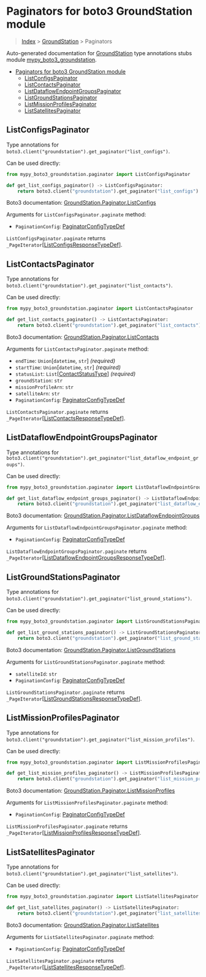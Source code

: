 # Paginators for boto3 GroundStation module

> [Index](..) > [GroundStation](.) > Paginators

Auto-generated documentation for
[GroundStation](https://boto3.amazonaws.com/v1/documentation/api/latest/reference/services/groundstation.html#GroundStation)
type annotations stubs module
[mypy_boto3_groundstation](https://pypi.org/project/mypy-boto3-groundstation/).

- [Paginators for boto3 GroundStation module](#paginators-for-boto3-groundstation-module)
  - [ListConfigsPaginator](#listconfigspaginator)
  - [ListContactsPaginator](#listcontactspaginator)
  - [ListDataflowEndpointGroupsPaginator](#listdataflowendpointgroupspaginator)
  - [ListGroundStationsPaginator](#listgroundstationspaginator)
  - [ListMissionProfilesPaginator](#listmissionprofilespaginator)
  - [ListSatellitesPaginator](#listsatellitespaginator)

## ListConfigsPaginator

Type annotations for
`boto3.client("groundstation").get_paginator("list_configs")`.

Can be used directly:

```python
from mypy_boto3_groundstation.paginator import ListConfigsPaginator

def get_list_configs_paginator() -> ListConfigsPaginator:
    return boto3.client("groundstation").get_paginator("list_configs")
```

Boto3 documentation:
[GroundStation.Paginator.ListConfigs](https://boto3.amazonaws.com/v1/documentation/api/latest/reference/services/groundstation.html#GroundStation.Paginator.ListConfigs)

Arguments for `ListConfigsPaginator.paginate` method:

- `PaginationConfig`:
  [PaginatorConfigTypeDef](./type_defs.md#paginatorconfigtypedef)

`ListConfigsPaginator.paginate` returns
`_PageIterator`\[[ListConfigsResponseTypeDef](./type_defs.md#listconfigsresponsetypedef)\].

## ListContactsPaginator

Type annotations for
`boto3.client("groundstation").get_paginator("list_contacts")`.

Can be used directly:

```python
from mypy_boto3_groundstation.paginator import ListContactsPaginator

def get_list_contacts_paginator() -> ListContactsPaginator:
    return boto3.client("groundstation").get_paginator("list_contacts")
```

Boto3 documentation:
[GroundStation.Paginator.ListContacts](https://boto3.amazonaws.com/v1/documentation/api/latest/reference/services/groundstation.html#GroundStation.Paginator.ListContacts)

Arguments for `ListContactsPaginator.paginate` method:

- `endTime`: `Union`\[`datetime`, `str`\] *(required)*
- `startTime`: `Union`\[`datetime`, `str`\] *(required)*
- `statusList`: `List`\[[ContactStatusType](./literals.md#contactstatustype)\]
  *(required)*
- `groundStation`: `str`
- `missionProfileArn`: `str`
- `satelliteArn`: `str`
- `PaginationConfig`:
  [PaginatorConfigTypeDef](./type_defs.md#paginatorconfigtypedef)

`ListContactsPaginator.paginate` returns
`_PageIterator`\[[ListContactsResponseTypeDef](./type_defs.md#listcontactsresponsetypedef)\].

## ListDataflowEndpointGroupsPaginator

Type annotations for
`boto3.client("groundstation").get_paginator("list_dataflow_endpoint_groups")`.

Can be used directly:

```python
from mypy_boto3_groundstation.paginator import ListDataflowEndpointGroupsPaginator

def get_list_dataflow_endpoint_groups_paginator() -> ListDataflowEndpointGroupsPaginator:
    return boto3.client("groundstation").get_paginator("list_dataflow_endpoint_groups")
```

Boto3 documentation:
[GroundStation.Paginator.ListDataflowEndpointGroups](https://boto3.amazonaws.com/v1/documentation/api/latest/reference/services/groundstation.html#GroundStation.Paginator.ListDataflowEndpointGroups)

Arguments for `ListDataflowEndpointGroupsPaginator.paginate` method:

- `PaginationConfig`:
  [PaginatorConfigTypeDef](./type_defs.md#paginatorconfigtypedef)

`ListDataflowEndpointGroupsPaginator.paginate` returns
`_PageIterator`\[[ListDataflowEndpointGroupsResponseTypeDef](./type_defs.md#listdataflowendpointgroupsresponsetypedef)\].

## ListGroundStationsPaginator

Type annotations for
`boto3.client("groundstation").get_paginator("list_ground_stations")`.

Can be used directly:

```python
from mypy_boto3_groundstation.paginator import ListGroundStationsPaginator

def get_list_ground_stations_paginator() -> ListGroundStationsPaginator:
    return boto3.client("groundstation").get_paginator("list_ground_stations")
```

Boto3 documentation:
[GroundStation.Paginator.ListGroundStations](https://boto3.amazonaws.com/v1/documentation/api/latest/reference/services/groundstation.html#GroundStation.Paginator.ListGroundStations)

Arguments for `ListGroundStationsPaginator.paginate` method:

- `satelliteId`: `str`
- `PaginationConfig`:
  [PaginatorConfigTypeDef](./type_defs.md#paginatorconfigtypedef)

`ListGroundStationsPaginator.paginate` returns
`_PageIterator`\[[ListGroundStationsResponseTypeDef](./type_defs.md#listgroundstationsresponsetypedef)\].

## ListMissionProfilesPaginator

Type annotations for
`boto3.client("groundstation").get_paginator("list_mission_profiles")`.

Can be used directly:

```python
from mypy_boto3_groundstation.paginator import ListMissionProfilesPaginator

def get_list_mission_profiles_paginator() -> ListMissionProfilesPaginator:
    return boto3.client("groundstation").get_paginator("list_mission_profiles")
```

Boto3 documentation:
[GroundStation.Paginator.ListMissionProfiles](https://boto3.amazonaws.com/v1/documentation/api/latest/reference/services/groundstation.html#GroundStation.Paginator.ListMissionProfiles)

Arguments for `ListMissionProfilesPaginator.paginate` method:

- `PaginationConfig`:
  [PaginatorConfigTypeDef](./type_defs.md#paginatorconfigtypedef)

`ListMissionProfilesPaginator.paginate` returns
`_PageIterator`\[[ListMissionProfilesResponseTypeDef](./type_defs.md#listmissionprofilesresponsetypedef)\].

## ListSatellitesPaginator

Type annotations for
`boto3.client("groundstation").get_paginator("list_satellites")`.

Can be used directly:

```python
from mypy_boto3_groundstation.paginator import ListSatellitesPaginator

def get_list_satellites_paginator() -> ListSatellitesPaginator:
    return boto3.client("groundstation").get_paginator("list_satellites")
```

Boto3 documentation:
[GroundStation.Paginator.ListSatellites](https://boto3.amazonaws.com/v1/documentation/api/latest/reference/services/groundstation.html#GroundStation.Paginator.ListSatellites)

Arguments for `ListSatellitesPaginator.paginate` method:

- `PaginationConfig`:
  [PaginatorConfigTypeDef](./type_defs.md#paginatorconfigtypedef)

`ListSatellitesPaginator.paginate` returns
`_PageIterator`\[[ListSatellitesResponseTypeDef](./type_defs.md#listsatellitesresponsetypedef)\].
